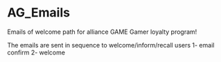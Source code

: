 AG_Emails
=========
Emails of welcome path for alliance GAME Gamer loyalty program!

The emails are sent in sequence to welcome/inform/recall users
1- email confirm
2- welcome
